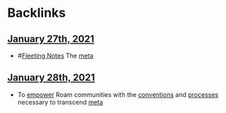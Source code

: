 
# Backlinks
## [January 27th, 2021](<January 27th, 2021.md>)
- #[Fleeting Notes](<Fleeting Notes.md>) The [meta](<meta.md>)

## [January 28th, 2021](<January 28th, 2021.md>)
- To [empower](<empower.md>) Roam communities with the [conventions](<conventions.md>) and [processes](<processes.md>) necessary to transcend [meta](<meta.md>)

